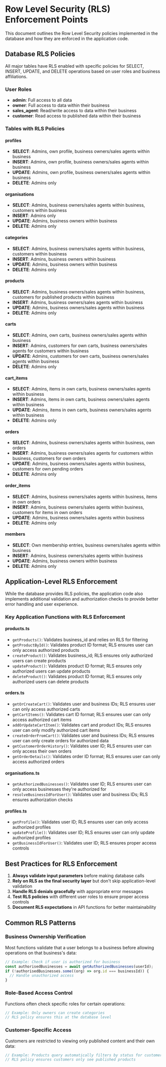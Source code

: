 # Row Level Security (RLS) Enforcement Points

This document outlines the Row Level Security policies implemented in the database and how they are enforced in the application code.

## Database RLS Policies

All major tables have RLS enabled with specific policies for SELECT, INSERT, UPDATE, and DELETE operations based on user roles and business affiliations.

### User Roles

- **admin**: Full access to all data
- **owner**: Full access to data within their business
- **sales_agent**: Read/write access to data within their business
- **customer**: Read access to published data within their business

### Tables with RLS Policies

#### profiles

- **SELECT**: Admins, own profile, business owners/sales agents within business
- **INSERT**: Admins, own profile, business owners/sales agents within business
- **UPDATE**: Admins, own profile, business owners/sales agents within business
- **DELETE**: Admins only

#### organisations

- **SELECT**: Admins, business owners/sales agents within business, customers within business
- **INSERT**: Admins only
- **UPDATE**: Admins, business owners within business
- **DELETE**: Admins only

#### categories

- **SELECT**: Admins, business owners/sales agents within business, customers within business
- **INSERT**: Admins, business owners within business
- **UPDATE**: Admins, business owners within business
- **DELETE**: Admins only

#### products

- **SELECT**: Admins, business owners/sales agents within business, customers for published products within business
- **INSERT**: Admins, business owners/sales agents within business
- **UPDATE**: Admins, business owners/sales agents within business
- **DELETE**: Admins only

#### carts

- **SELECT**: Admins, own carts, business owners/sales agents within business
- **INSERT**: Admins, customers for own carts, business owners/sales agents for customers within business
- **UPDATE**: Admins, customers for own carts, business owners/sales agents within business
- **DELETE**: Admins only

#### cart_items

- **SELECT**: Admins, items in own carts, business owners/sales agents within business
- **INSERT**: Admins, items in own carts, business owners/sales agents within business
- **UPDATE**: Admins, items in own carts, business owners/sales agents within business
- **DELETE**: Admins only

#### orders

- **SELECT**: Admins, business owners/sales agents within business, own orders
- **INSERT**: Admins, business owners/sales agents for customers within business, customers for own orders
- **UPDATE**: Admins, business owners/sales agents within business, customers for own pending orders
- **DELETE**: Admins only

#### order_items

- **SELECT**: Admins, business owners/sales agents within business, items in own orders
- **INSERT**: Admins, business owners/sales agents within business, customers for items in own orders
- **UPDATE**: Admins, business owners/sales agents within business
- **DELETE**: Admins only

#### members

- **SELECT**: Own membership entries, business owners/sales agents within business
- **INSERT**: Admins, business owners/sales agents within business
- **UPDATE**: Admins, business owners within business
- **DELETE**: Admins only

## Application-Level RLS Enforcement

While the database provides RLS policies, the application code also implements additional validation and authorization checks to provide better error handling and user experience.

### Key Application Functions with RLS Enforcement

#### products.ts

- `getProducts()`: Validates business_id and relies on RLS for filtering
- `getProductById()`: Validates product ID format; RLS ensures user can only access authorized products
- `createProduct()`: Validates business_id; RLS ensures only authorized users can create products
- `updateProduct()`: Validates product ID format; RLS ensures only authorized users can update products
- `deleteProduct()`: Validates product ID format; RLS ensures only authorized users can delete products

#### orders.ts

- `getOrCreateCart()`: Validates user and business IDs; RLS ensures user can only access authorized carts
- `getCartItems()`: Validates cart ID format; RLS ensures user can only access authorized cart items
- `addOrUpdateCartItem()`: Validates cart and product IDs; RLS ensures user can only modify authorized cart items
- `createOrderFromCart()`: Validates user and business IDs; RLS ensures user can only create orders for authorized data
- `getCustomerOrderHistory()`: Validates user ID; RLS ensures user can only access their own orders
- `getOrderDetails()`: Validates order ID format; RLS ensures user can only access authorized orders

#### organisations.ts

- `getAuthorizedBusinesses()`: Validates user ID; RLS ensures user can only access businesses they're authorized for
- `resolveBusinessIdForUser()`: Validates user and business IDs; RLS ensures authorization checks

#### profiles.ts

- `getProfile()`: Validates user ID; RLS ensures user can only access authorized profiles
- `updateProfile()`: Validates user ID; RLS ensures user can only update authorized profiles
- `getBusinessIdForUser()`: Validates user ID; RLS ensures proper access controls

## Best Practices for RLS Enforcement

1. **Always validate input parameters** before making database calls
2. **Rely on RLS as the final security layer** but don't skip application-level validation
3. **Handle RLS denials gracefully** with appropriate error messages
4. **Test RLS policies** with different user roles to ensure proper access controls
5. **Document RLS expectations** in API functions for better maintainability

## Common RLS Patterns

### Business Ownership Verification

Most functions validate that a user belongs to a business before allowing operations on that business's data:

```javascript
// Example: Check if user is authorized for business
const authorisedBusinesses = await getAuthorizedBusinesses(userId);
if (!authorisedBusinesses.some((org) => org.id === businessId)) {
  // Handle unauthorized access
}
```

### Role-Based Access Control

Functions often check specific roles for certain operations:

```javascript
// Example: Only owners can create categories
// RLS policy ensures this at the database level
```

### Customer-Specific Access

Customers are restricted to viewing only published content and their own data:

```javascript
// Example: Products query automatically filters by status for customers
// RLS policy ensures customers only see published products
```
